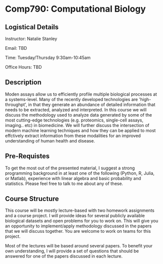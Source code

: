# Comp790: Computational Biology

## Logistical Details
Instructor: Natalie Stanley

Email: TBD

Time: Tuesday/Thursday 9:30am-10:45am

Office Hours: TBD

## Description
Moden assays allow us to efficiently profile multiple biological processes at a systems-level. Many of the recently developed technologies are 'high-throughpt', in that they generate an abundance of detailed information that needs to be extracted, analyzed and interpreted. In this course we will discuss the methodology used to analyze data generated by some of the most cutting-edge technologies (e.g. proteomics, single-cell assays, imaging.. etc) in biomedicine. We will further discuss the intersection of modern machine learning techniques and how they can be applied to most effctively extract information from these modalities for an improved understanding of human health and disease.

## Pre-Requistes
To get the most out of the presented material, I suggest a strong programming background in at least one of the following (Python, R, Julia, or Matlab), experience with linear algebra and basic probability and statistics. Please feel free to talk to me about any of these.

## Course Structure
This course will be mostly lecture-based with two homework assignments and a course project. I will provide ideas for several publicly available biological datasets and open problems for you to work on. This will give you an opportunity to implement/apply methodology discussed in the papers that we will discuss together. You are welcome to work on teams for this project.

Most of the lectures will be based around several papers. To benefit your own understanding, I will provide a set of questions that should be answered for one of the papers discussed in each lecture.
